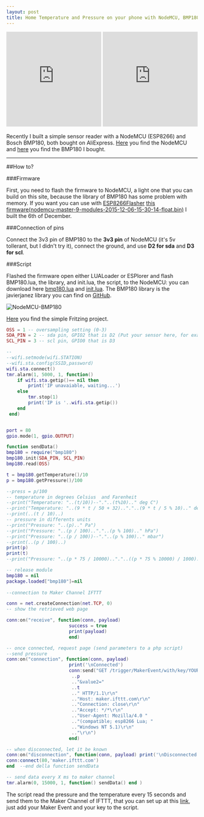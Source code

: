 ```yaml
---
layout: post
title: Home Temperature and Pressure on your phone with NodeMCU, BMP180, IFTTT and Numerous app
---
```



<iframe src="http://n.numerousapp.com/e/iiohyve4p7w7?borderColor=F4F4F4" width="250" height="250" frameBorder="0" seamless scrolling="no"></iframe> 

<iframe src="http://n.numerousapp.com/e/tn42h1irilpk?borderColor=F4F4F4" width="250" height="250" frameBorder="0" seamless scrolling="no"></iframe>

Recently I built a simple sensor reader with a NodeMCU (ESP8266) and Bosch BMP180, both bought on AliExpress. [Here](http://www.aliexpress.com/item/New-Wireless-module-NodeMcu-Lua-WIFI-Internet-of-Things-development-board-based-ESP8266-with-pcb-Antenna/32299982691.html) you find the NodeMCU and [here](http://www.aliexpress.com/item/Free-Shipping-GY-68-1PCS-BMP180-Digital-Barometric-Pressure-Sensor-Board-Module-compatible-with-BMP085/1821004301.html) you find the BMP180 I bought.

---
##How to?

###Firmware

First, you need to flash the firmware to NodeMCU, a light one that you can build on this site, because the library of BMP180 has some problem with memory. If you want you can use with [ESP8266Flasher]({{site.baseurl}}/files/ESP8266Flasher.exe) [this firmware(nodemcu-master-9-modules-2015-12-06-15-30-14-float.bin)]({{site.baseurl}}/files/nodemcu-master-9-modules-2015-12-06-15-30-14-float.bin) I built the 6th of December.

###Connection of pins

Connect the 3v3 pin of BMP180 to the **3v3 pin** of NodeMCU (it's 5v tollerant, but I didn't try it), connect the ground, and use **D2 for sda** and **D3 for scl**.

###Script

Flashed the firmware open either LUALoader or ESPlorer and flash BMP180.lua, the library, and init.lua, the script, to the NodeMCU: you can download here [bmp180.lua]({{site.baseurl}}/files/bmp180.lua) and [init.lua]({{site.baseurl}}/files/init.lua). The BMP180 library is the  javierjanez library you can find on [GitHub](https://github.com/javieryanez/nodemcu-modules/tree/master/bmp180).

![NodeMCU-BMP180]({{site.baseurl}}/images/NodeMCU-BMP180_bb.png)

[Here]({{site.baseurl}}/files/NodeMCU-BMP180.fzz) you find the simple Fritzing project.

``` Lua
OSS = 1 -- oversampling setting (0-3)
SDA_PIN = 2 -- sda pin, GPIO2 that is D2 (Put your sensor here, for example on pin 1 and 2 doesn't work, who knows why)
SCL_PIN = 3 -- scl pin, GPIO0 that is D3

--
--wifi.setmode(wifi.STATION)
--wifi.sta.config(SSID,password)
wifi.sta.connect()
tmr.alarm(1, 5000, 1, function() 
    if wifi.sta.getip()== nil then
        print('IP unavaiable, waiting...') 
    else
        tmr.stop(1)
        print('IP is '..wifi.sta.getip())
    end
 end)


port = 80
gpio.mode(1, gpio.OUTPUT)

function sendData()
bmp180 = require("bmp180")
bmp180.init(SDA_PIN, SCL_PIN)
bmp180.read(OSS)

t = bmp180.getTemperature()/10
p = bmp180.getPressure()/100

--press = p/100
-- temperature in degrees Celsius  and Farenheit
--print("Temperature: "..(t/10))--"."..(t%10).." deg C")
--print("Temperature: "..(9 * t / 50 + 32).."."..(9 * t / 5 % 10).." deg F")
--print(..(t / 10)..)
-- pressure in differents units
--print("Pressure: "..(p).." Pa")
--print("Pressure: "..(p / 100).."."..(p % 100).." hPa")
--print("Pressure: "..(p / 100))--"."..(p % 100).." mbar")
--print(..(p / 100)..)
print(p)
print(t)
--print("Pressure: "..(p * 75 / 10000).."."..((p * 75 % 10000) / 1000).." mmHg")

-- release module
bmp180 = nil
package.loaded["bmp180"]=nil
  
--connection to Maker Channel IFTTT

conn = net.createConnection(net.TCP, 0) 
-- show the retrieved web page

conn:on("receive", function(conn, payload) 
                       success = true
                       print(payload) 
                       end) 

-- once connected, request page (send parameters to a php script)
--send pressure
conn:on("connection", function(conn, payload) 
                       print('\nConnected') 
                       conn:send("GET /trigger/MakerEvent/with/key/YOURKEY?value1="
                        ..p
						.."&value2="
						..t
						.." HTTP/1.1\r\n" 
                        .."Host: maker.ifttt.com\r\n" 
                        .."Connection: close\r\n"
                        .."Accept: */*\r\n" 
                        .."User-Agent: Mozilla/4.0 "
                        .."(compatible; esp8266 Lua; "
                        .."Windows NT 5.1)\r\n" 
                        .."\r\n")
                       end) 

-- when disconnected, let it be known
conn:on("disconnection", function(conn, payload) print('\nDisconnected') end)	   
conn:connect(80,'maker.ifttt.com') 
end  --end della function sendData

-- send data every X ms to maker channel
tmr.alarm(0, 15000, 1, function() sendData() end )
```

The script read the pressure and the temperature every 15 seconds and send them to the Maker Channel of IFTTT, that you can set up at this [link](https://ifttt.com/maker), just add your Maker Event and your key to the script.
